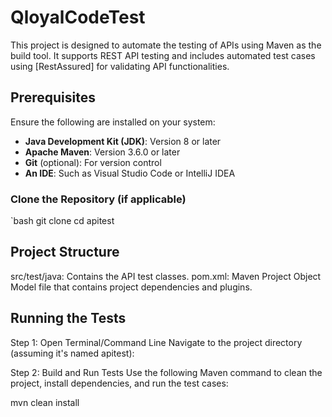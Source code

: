 # QloyalCodeTest
This project is designed to automate the testing of APIs using Maven as the build tool. It supports REST API testing and includes automated test cases using [RestAssured] for validating API functionalities.

## Prerequisites

Ensure the following are installed on your system:

- **Java Development Kit (JDK)**: Version 8 or later
- **Apache Maven**: Version 3.6.0 or later
- **Git** (optional): For version control
- **An IDE**: Such as Visual Studio Code or IntelliJ IDEA

### Clone the Repository (if applicable)
`bash
git clone <your-repository-url>
cd apitest

## Project Structure

src/test/java: Contains the API test classes.
pom.xml: Maven Project Object Model file that contains project dependencies and plugins.

## Running the Tests
Step 1: Open Terminal/Command Line
Navigate to the project directory (assuming it's named apitest):

Step 2: Build and Run Tests
Use the following Maven command to clean the project, install dependencies, and run the test cases:

mvn clean install
